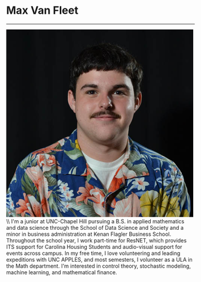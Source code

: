 # Max Van Fleet
---
<img title="Headshot" alt="Alt text" src="head.JPG">
\\
I'm a junior at UNC-Chapel Hill pursuing a B.S. in applied mathematics and data science through the School of Data Science and Society and a minor in business administration at Kenan Flagler Business School. Throughout the school year, I work part-time for ResNET, which provides ITS support for Carolina Housing Students and audio-visual support for events across campus. In my free time, I love volunteering and leading expeditions with UNC APPLES, and most semesters, I volunteer as a ULA in the Math department. I'm interested in control theory, stochastic modeling, machine learning, and mathematical finance.
